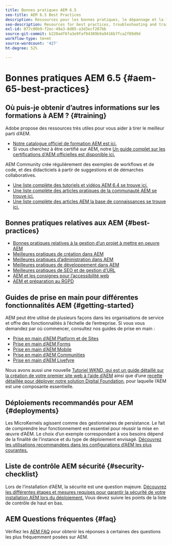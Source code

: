 ```yaml
---
title: Bonnes pratiques AEM 6.5
seo-title: AEM 6.5 Best Practices
description: Ressources pour les bonnes pratiques, le dépannage et la formation pour AEM 6.5
seo-description: Resources for best practices, troubleshooting and training for AEM 6.5
exl-id: 077c00b9-f2ec-49a3-8d85-a3d3ecf287bb
source-git-commit: b220adf6fa3e9faf94389b9a9416b7fca2f89d9d
workflow-type: tm+mt
source-wordcount: '427'
ht-degree: 52%

---
```


# Bonnes pratiques AEM 6.5 {#aem-65-best-practices}

## Où puis-je obtenir d’autres informations sur les formations à AEM ? {#training}

Adobe propose des ressources très utiles pour vous aider à tirer le meilleur parti d’AEM.

* [Notre catalogue officiel de formation AEM est ici.](https://training.adobe.com/training/current-courses.html#solution=adobeExperienceManager&amp;p=1)
* Si vous cherchez à être certifié sur AEM, notre [Un guide complet sur les certifications d&#39;AEM officielles est disponible ici.](https://training.adobe.com/certification/exams.html#p=1&amp;solution=adobeExperienceManager)

AEM Community crée régulièrement des exemples de workflows et de code, et des didacticiels à partir de suggestions et de démarches collaboratives.

* [Une liste complète des tutoriels et vidéos AEM 6.4 se trouve ici.](https://helpx.adobe.com/fr/experience-manager/kt/index/aem-6-5-videos.html)
* [Une liste complète des articles pratiques de la communauté AEM se trouve ici.](https://helpx.adobe.com/fr/experience-manager/topics/how-to.html)
* [Une liste complète des articles AEM la base de connaissances se trouve ici.](https://helpx.adobe.com/fr/experience-manager/kb/index/full_kb_list.html)

## Bonnes pratiques relatives aux AEM {#best-practices}

* [Bonnes pratiques relatives à la gestion d’un projet à mettre en oeuvre AEM](/help/managing/best-practices.md)
* [Meilleures pratiques de création dans AEM ](/help/sites-authoring/best-practices.md)
* [Meilleures pratiques d’administration dans AEM ](/help/sites-administering/administer-best-practices.md)
* [Meilleures pratiques de développement dans AEM ](/help/sites-developing/best-practices.md)
* [Meilleures pratiques de SEO et de gestion d’URL ](/help/managing/seo-and-url-management.md)
* [AEM et les consignes pour l’accessibilité web](/help/managing/web-accessibility.md)
* [AEM et préparation au RGPD](/help/managing/data-protection-and-privacy.md)

## Guides de prise en main pour différentes fonctionnalités AEM {#getting-started}

AEM peut être utilisé de plusieurs façons dans les organisations de service et offre des fonctionnalités à l’échelle de l’entreprise. Si vous vous demandez par où commencer, consultez nos guides de prise en main :

* [Prise en main d’AEM Platform et de Sites](/help/sites-deploying/deploy.md#getting-started)
* [Prise en main d’AEM Forms ](/help/forms/using/introduction-aem-forms.md)
* [Prise en main d’AEM Mobile ](/help/mobile/getting-started-aem-mobile.md)
* [Prise en main d’AEM Communities](/help/communities/getting-started.md)
* [Prise en main d’AEM Livefyre](https://answers.livefyre.com/developers/getting-started/) 

Nous avons aussi une nouvelle [Tutoriel WKND, qui est un guide détaillé sur la création de votre premier site web à l’aide d’AEM](https://docs.adobe.com/content/help/fr-FR/experience-manager-learn/getting-started-wknd-tutorial-develop/overview.html) ainsi que d’une [recette détaillée pour déployer notre solution Digital Foundation](https://helpx.adobe.com/marketing-cloud/how-to/digital-foundation.html), pour laquelle l’AEM est une composante essentielle.

## Déploiements recommandés pour AEM {#deployments}

Les MicroKernels agissent comme des gestionnaires de persistance. Le fait de comprendre leur fonctionnement est essentiel pour réussir la mise en œuvre d’AEM. Le choix d’un exemple correspondant à vos besoins dépend de la finalité de l’instance et du type de déploiement envisagé. [Découvrez les utilisations recommandées dans les configurations d’AEM les plus courantes.](/help/sites-deploying/recommended-deploys.md)

## Liste de contrôle AEM sécurité {#security-checklist}

Lors de l’installation d’AEM, la sécurité est une question majeure. [Découvrez les différentes étapes et mesures requises pour garantir la sécurité de votre installation AEM lors du déploiement.](/help/sites-administering/security-checklist.md) Vous devez suivre les points de la liste de contrôle de haut en bas.

## AEM Questions fréquentes {#faq}

Vérifiez les [AEM FAQ](/help/sites-administering/aem-faqs.md) pour obtenir les réponses à certaines des questions les plus fréquemment posées sur AEM.
